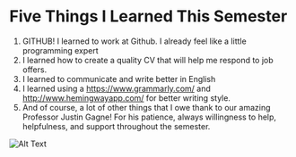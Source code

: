 # Five Things I Learned This Semester

1. GITHUB! I learned to work at Github. I already feel like a little programming expert
2. I learned how to create a quality CV that will help me respond to job offers.
3. I learned to communicate and write better in English
4. I learned using a https://www.grammarly.com/ and http://www.hemingwayapp.com/ for better writing style. 
5. And of course, a lot of other things that I owe thank to our amazing Professor Justin Gagne! 
For his patience, always willingness to help, helpfulness, and support throughout the semester. 

![Alt Text](https://media.giphy.com/media/41Nk4kn1ynXtiJysww/giphy.gif)
